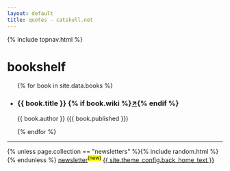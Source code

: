 ```yaml
---
layout: default
title: quotes - catskull.net
---
```

{% include topnav.html %}

# bookshelf

<section id="bookshelf">
  <ul>
    {% for book in site.data.books %}
      <li class="book-item">
        <h3 class="book-title">{{ book.title }} {% if book.wiki %}<a href="{{book.wiki}}" target="_blank">↗</a>{% endif %}</h3>
        <p class="book-author">{{ book.author }} (<time datetime="{{ book.published }}">{{ book.published }}</time>)</p>
      </li>
    {% endfor %}
  </ul>
</section>

<hr class="final">
<div style="text-align:center;">
  <page-likes></page-likes>
</div>
<page-replies open default="https://catskull.net/public/images/outlook_express-4.png"></page-replies>

<footer style="float: right;">
  {% unless page.collection == "newsletters" %}{% include random.html %}{% endunless %}
  <a href="/newsletter">newsletter</a><sup><mark>(new)</mark></sup>
  <a href="/">{{ site.theme_config.back_home_text }}</a>
</footer>

<script src="https://catskull.net/public/js/components/replies.js"></script>
<script src="https://catskull.net/public/js/components/likes.js"></script>
